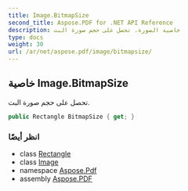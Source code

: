 ```yaml
---
title: Image.BitmapSize
second_title: Aspose.PDF for .NET API Reference
description: خاصية الصورة. تحصل على حجم صورة البت
type: docs
weight: 30
url: /ar/net/aspose.pdf/image/bitmapsize/
---
```

## خاصية Image.BitmapSize

تحصل على حجم صورة البت.

```csharp
public Rectangle BitmapSize { get; }
```

### انظر أيضًا

* class [Rectangle](../../rectangle/)
* class [Image](../)
* namespace [Aspose.Pdf](../../../aspose.pdf/)
* assembly [Aspose.PDF](../../../)